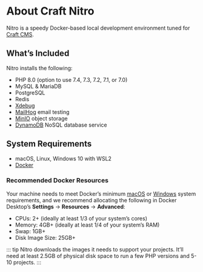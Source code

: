 # About Craft Nitro

Nitro is a speedy Docker-based local development environment tuned for [Craft CMS](https://craftcms.com/).

## What’s Included

Nitro installs the following:

- PHP 8.0 (option to use 7.4, 7.3, 7.2, 7.1, or 7.0)
- MySQL & MariaDB
- PostgreSQL
- Redis
- [Xdebug](https://xdebug.org/)
- [MailHog](https://github.com/mailhog/MailHog) email testing
- [MinIO](https://min.io/) object storage
- [DynamoDB](https://aws.amazon.com/dynamodb/) NoSQL database service

## System Requirements

- macOS, Linux, Windows 10 with WSL2
- [Docker](https://www.docker.com/)

### Recommended Docker Resources

Your machine needs to meet Docker’s minimum [macOS](https://docs.docker.com/docker-for-mac/install/#system-requirements) or [Windows](https://docs.docker.com/docker-for-windows/install/#system-requirements) system requirements, and we recommend allocating the following in Docker Desktop’s **Settings** → **Resources** → **Advanced**:

- CPUs: 2+ (ideally at least 1/3 of your system’s cores)
- Memory: 4GB+ (ideally at least 1/4 of your system’s RAM)
- Swap: 1GB+
- Disk Image Size: 25GB+

::: tip
Nitro downloads the images it needs to support your projects. It’ll need at least 2.5GB of physical disk space to run a few PHP versions and 5-10 projects.
:::
